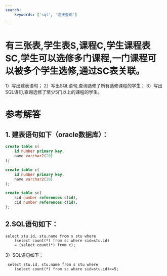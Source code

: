 ```yaml
---
search:
    keywords: ['sql', '连接查询']

---
```



# 有三张表,学生表S,课程C,学生课程表SC,学生可以选修多门课程,一门课程可以被多个学生选修,通过SC表关联。
1）写出建表语句； 
2）写出SQL语句,查询选修了所有选修课程的学生； 
3）写出SQL语句,查询选修了至少5门以上的课程的学生。 

# 参考解答

## 1. 建表语句如下（oracle数据库）：
```sql
create table s(
    id number primary key, 
    name varchar2(20)
); 
```
```sql
create table c(
    id number primary key, 
    name varchar2(20)
); 
```
```sql
create table sc(
    sid number references s(id), 
    cid number references c(id), 
);
```


## 2.SQL语句如下： 

```
select stu.id, stu.name from s stu where 
    (select count(*) from sc where sid=stu.id) 
    = (select count(*) from c);
```
 3）SQL语句如下：
```
 select stu.id, stu.name from s stu where 
    (select count(*) from sc where sid=stu.id)>=5;
```

